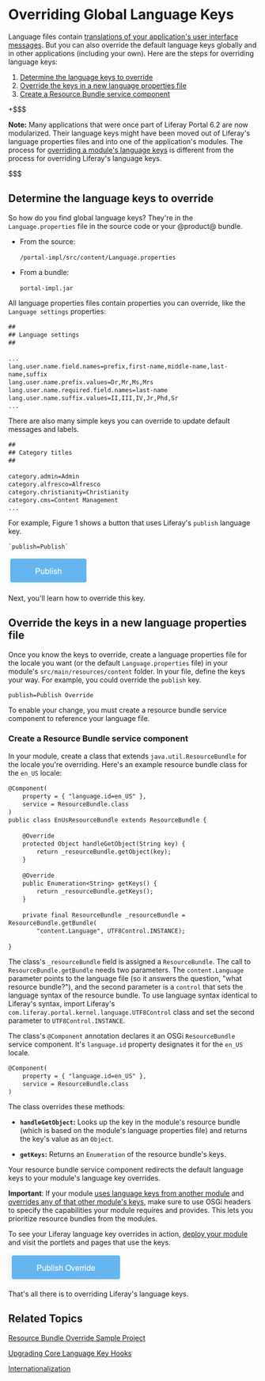 # Overriding Global Language Keys [](id=overriding-global-language-keys)

Language files contain 
[translations of your application's user interface
messages](/develop/tutorials/-/knowledge_base/7-1/localizing-your-application).
But you can also override the default language keys globally and in other
applications (including your own). Here are the steps for overriding 
language keys:

1.  [Determine the language keys to override](#determine-the-language-keys-to-override)
2.  [Override the keys in a new language properties file](#override-the-keys-in-a-new-language-properties-file)
3.  [Create a Resource Bundle service component](#create-a-resource-bundle-service-component)

+$$$

**Note:** Many applications that were once part of Liferay Portal 6.2 are now
modularized. Their language keys might have been moved out of Liferay's language
properties files and into one of the application's modules. The process for
[overriding a module's language keys](/develop/tutorials/-/knowledge_base/7-1/overriding-a-modules-language-keys)
is different from the process for overriding Liferay's language keys. 

$$$

## Determine the language keys to override [](id=determine-the-language-keys-to-override)

So how do you find global language keys? They're in the `Language.properties`
file in the source code or your @product@ bundle.

-   From the source:

    `/portal-impl/src/content/Language.properties`

-   From a bundle:

    `portal-impl.jar`

All language properties files contain properties you can override, like the
`Language settings` properties:

    ##
    ## Language settings
    ##

    ...
    lang.user.name.field.names=prefix,first-name,middle-name,last-name,suffix
    lang.user.name.prefix.values=Dr,Mr,Ms,Mrs
    lang.user.name.required.field.names=last-name
    lang.user.name.suffix.values=II,III,IV,Jr,Phd,Sr
    ...

There are also many simple keys you can override to update default messages and
labels.

    ##
    ## Category titles
    ##

    category.admin=Admin
    category.alfresco=Alfresco
    category.christianity=Christianity
    category.cms=Content Management
    ...

For example, Figure 1 shows a button that uses Liferay's `publish` language key.
    
    `publish=Publish`
 
![Figure 1: Messages displayed in Liferay's user interface can be customized.](../../../images/standard-publish.png)

Next, you'll learn how to override this key. 

## Override the keys in a new language properties file [](id=override-the-keys-in-a-new-language-properties-file)

Once you know the keys to override, create a language properties file for the
locale you want (or the default `Language.properties` file) in your module's
`src/main/resources/content` folder. In your file, define the keys your way. For
example, you could override the `publish` key.

    publish=Publish Override

To enable your change, you must create a resource bundle service component to
reference your language file. 

### Create a Resource Bundle service component [](id=create-a-resource-bundle-service-component)

In your module, create a class that extends `java.util.ResourceBundle` for the
locale you're overriding. Here's an example resource bundle class for the
`en_US` locale:

    @Component(
        property = { "language.id=en_US" }, 
        service = ResourceBundle.class
    )
    public class EnUsResourceBundle extends ResourceBundle {

        @Override
        protected Object handleGetObject(String key) {
            return _resourceBundle.getObject(key);
        }

        @Override
        public Enumeration<String> getKeys() {
            return _resourceBundle.getKeys();
        }

        private final ResourceBundle _resourceBundle = ResourceBundle.getBundle(
            "content.Language", UTF8Control.INSTANCE);

    }

The class's `_resourceBundle` field is assigned a `ResourceBundle`. The call to
`ResourceBundle.getBundle` needs two parameters. The `content.Language`
parameter points to the language file (so it answers the question, "what
resource bundle?"), and the second parameter is a `control` that sets the
language syntax of the resource bundle. To use language syntax identical to
Liferay's syntax, import Liferay's
`com.liferay.portal.kernel.language.UTF8Control` class and set the second
parameter to `UTF8Control.INSTANCE`.

The class's `@Component` annotation declares it an OSGi `ResourceBundle` service
component. It's `language.id` property designates it for the `en_US` locale. 

    @Component(
        property = { "language.id=en_US" }, 
        service = ResourceBundle.class
    )

The class overrides these methods:

-   **`handleGetObject`:** Looks up the key in the module's resource bundle 
    (which is based on the module's language properties file) and returns the
    key's value as an `Object`. 

-   **`getKeys`:** Returns an `Enumeration` of the resource bundle's keys. 

Your resource bundle service component redirects the default language keys to
your module's language key overrides. 

**Important**: If your module
[uses language keys from another module](/develop/tutorials/-/knowledge_base/7-1/localizing-your-application#using-a-language-module)
and
[overrides any of that other module's keys](/develop/tutorials/-/knowledge_base/7-1/localizing-your-application#using-other-resource-bundles-in-addition-to-your-own),
make sure to use OSGi headers to specify the capabilities your module requires
and provides. This lets you prioritize resource bundles from the modules. 

To see your Liferay language key overrides in action,
[deploy your module](/develop/tutorials/-/knowledge_base/7-1/starting-module-development#building-and-deploying-a-module)
and visit the portlets and pages that use the keys. 

![Figure 2: This button uses the overridden `publish` key.](../../../images/localized-publish.png)

That's all there is to overriding Liferay's language keys.

## Related Topics [](id=related-topics)

[Resource Bundle Override Sample Project](/develop/reference/-/knowledge_base/7-1/resource-bundle-override)

[Upgrading Core Language Key Hooks](/develop/tutorials/-/knowledge_base/7-1/upgrading-core-language-key-hooks)

[Internationalization](/develop/tutorials/-/knowledge_base/7-1/internationalization)
